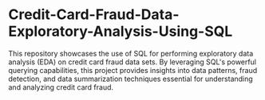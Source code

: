 # Credit-Card-Fraud-Data-Exploratory-Analysis-Using-SQL
This repository showcases the use of SQL for performing exploratory data analysis (EDA) on credit card fraud data sets. By leveraging SQL's powerful querying capabilities, this project provides insights into data patterns, fraud detection, and data summarization techniques essential for understanding and analyzing credit card fraud.
